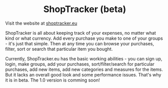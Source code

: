 <h1 style="text-align: center;">ShopTracker (beta)</h1>

<p>Visit the website at <a href="shoptracker.eu">shoptracker.eu</a></p>

<p>ShopTracker is all about keeping track of your expenses, no matter what kind or what currency. Add every purchase you make to one of your groups - it's just that simple. Then at any time you can browse your purchases, filter, sort or search that particular item you bought.</p>

<p>Currently, ShopTracker.eu has the basic working abilities - you can sign up, login, make groups, add your purchases, sort/filter/search for particular purchases, add new items, add new categories and measures for the items. But it lacks an overall good look and some performance issues. That's why it is in beta. The 1.0 version is comming soon!</p>
